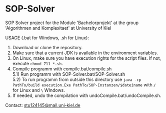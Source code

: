# SOP-Solver
SOP Solver project for the Module 'Bachelorprojekt' at the group 'Algorithmen and Komplexitaet' at University of Kiel

USAGE (.bat for Windows, .sh for Linux):
1) Download or clone the repository.
2) Make sure that a current JDK is available in the environment variables.
3) On Linux, make sure you have execution rights for the script files. If not, execute `chmod 711 *.sh`.
3) Compile programm with compile.bat/compile.sh  
5.1) Run programm with SOP-Solver.bat/SOP-Solver.sh  
5.2) To run programm from outside this directory use `java -cp PathTo/build execution.Exe PathTo/SOP-Instanzen/$dateiname` with `/` for Linux and `\` WIndows.
6) If needed, undo the compilation with undoCompile.bat/undoCompile.sh. 

Contact: stu124145@mail.uni-kiel.de

